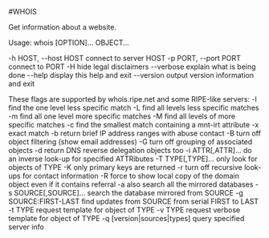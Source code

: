 #WHOIS

Get information about a website.

Usage: whois [OPTION]... OBJECT...

-h HOST, --host HOST   connect to server HOST
-p PORT, --port PORT   connect to PORT
-H                     hide legal disclaimers
      --verbose        explain what is being done
      --help           display this help and exit
      --version        output version information and exit

These flags are supported by whois.ripe.net and some RIPE-like servers:
-l                     find the one level less specific match
-L                     find all levels less specific matches
-m                     find all one level more specific matches
-M                     find all levels of more specific matches
-c                     find the smallest match containing a mnt-irt attribute
-x                     exact match
-b                     return brief IP address ranges with abuse contact
-B                     turn off object filtering (show email addresses)
-G                     turn off grouping of associated objects
-d                     return DNS reverse delegation objects too
-i ATTR[,ATTR]...      do an inverse look-up for specified ATTRibutes
-T TYPE[,TYPE]...      only look for objects of TYPE
-K                     only primary keys are returned
-r                     turn off recursive look-ups for contact information
-R                     force to show local copy of the domain object even
                       if it contains referral
-a                     also search all the mirrored databases
-s SOURCE[,SOURCE]...  search the database mirrored from SOURCE
-g SOURCE:FIRST-LAST   find updates from SOURCE from serial FIRST to LAST
-t TYPE                request template for object of TYPE
-v TYPE                request verbose template for object of TYPE
-q [version|sources|types]  query specified server info
